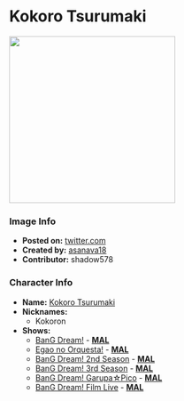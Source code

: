 # Kokoro Tsurumaki

<img src="https://raw.githubusercontent.com/shadow578/Project-Padoru/master/Padoru/bang-dream/bang-dream-kokoro-tsurumaki.png" height="300">

### Image Info
* **Posted on:**     [twitter.com](https://twitter.com/asanava18/status/1075978864277512194)
* **Created by:**    [asanava18](https://github.com/shadow578/Project-Padoru/blob/master/table-of-contents/creators/asanava18.md)
* **Contributor:**   shadow578

### Character Info
* **Name:**   [Kokoro Tsurumaki](https://myanimelist.net/character/157519)
* **Nicknames:**
  * Kokoron
* **Shows:**
  * [BanG Dream!](https://github.com/shadow578/Project-Padoru/blob/master/table-of-contents/shows/BanGDream.md) - [__MAL__](https://myanimelist.net/anime/33573/BanG_Dream)
  * [Egao no Orquesta!](https://github.com/shadow578/Project-Padoru/blob/master/table-of-contents/shows/EgaonoOrquesta.md) - [__MAL__](https://myanimelist.net/anime/36922/Egao_no_Orquesta)
  * [BanG Dream! 2nd Season](https://github.com/shadow578/Project-Padoru/blob/master/table-of-contents/shows/BanGDream2ndSeason.md) - [__MAL__](https://myanimelist.net/anime/37869/BanG_Dream_2nd_Season)
  * [BanG Dream! 3rd Season](https://github.com/shadow578/Project-Padoru/blob/master/table-of-contents/shows/BanGDream3rdSeason.md) - [__MAL__](https://myanimelist.net/anime/37870/BanG_Dream_3rd_Season)
  * [BanG Dream! Garupa☆Pico](https://github.com/shadow578/Project-Padoru/blob/master/table-of-contents/shows/BanGDreamGarupaPico.md) - [__MAL__](https://myanimelist.net/anime/37873/BanG_Dream_Garupa☆Pico)
  * [BanG Dream! Film Live](https://github.com/shadow578/Project-Padoru/blob/master/table-of-contents/shows/BanGDreamFilmLive.md) - [__MAL__](https://myanimelist.net/anime/39619/BanG_Dream_Film_Live)


